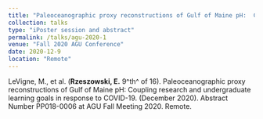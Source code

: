 ```yaml
---
title: "Paleoceanographic proxy reconstructions of Gulf of Maine pH:  Coupling research and undergraduate learning goals in response to COVID-19"
collection: talks
type: "iPoster session and abstract"
permalink: /talks/agu-2020-1
venue: "Fall 2020 AGU Conference"
date: 2020-12-9
location: "Remote"
---
```


LeVigne, M., et al. (**Rzeszowski, E.** 9^th^ of 16). Paleoceanographic proxy reconstructions of Gulf of Maine pH:  Coupling research and undergraduate learning goals in response to COVID-19. (December 2020). Abstract Number  PP018-0006 at AGU Fall Meeting 2020. Remote. 
